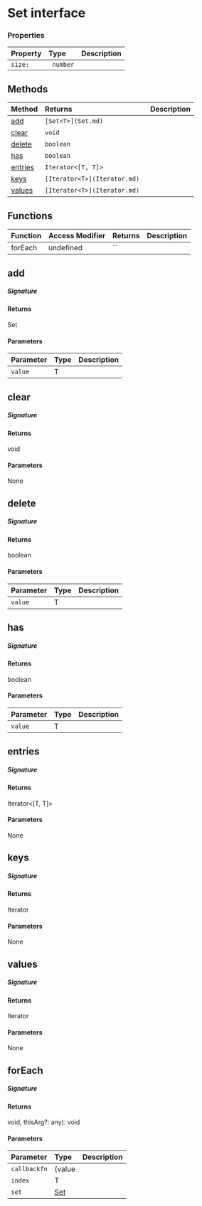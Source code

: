 # Set<T> interface





### Properties

| Property	   | Type	| Description|
|:-------------|:-------|:-----------|
|`size:`      |` number` |  |




## Methods

| Method	   |  Returns	| Description|
|:-------------|:-------|:-----------|
|[add](#add)      | `[Set<T>](Set.md) `|  |
|[clear](#clear)      | `void `|  |
|[delete](#delete)      | `boolean `|  |
|[has](#has)      | `boolean `|  |
|[entries](#entries)      | `Iterator<[T, T]> `|  |
|[keys](#keys)      | `[Iterator<T>](Iterator.md) `|  |
|[values](#values)      | `[Iterator<T>](Iterator.md) `|  |



## Functions

| Function	   | Access Modifier | Returns	| Description|
|:-------------|:----|:-------|:-----------|
|forEach      | undefined | `` |  |


## add



##### Signature

#### Returns
Set<T>

#### Parameters


| Parameter	   | Type    | Description |
|:-------------|:---------------|:------------|
| `value`    | T |  |


## clear



##### Signature

#### Returns
void

#### Parameters
None


## delete



##### Signature

#### Returns
boolean

#### Parameters


| Parameter	   | Type    | Description |
|:-------------|:---------------|:------------|
| `value`    | T |  |


## has



##### Signature

#### Returns
boolean

#### Parameters


| Parameter	   | Type    | Description |
|:-------------|:---------------|:------------|
| `value`    | T |  |


## entries



##### Signature

#### Returns
Iterator<[T, T]>

#### Parameters
None


## keys



##### Signature

#### Returns
Iterator<T>

#### Parameters
None


## values



##### Signature

#### Returns
Iterator<T>

#### Parameters
None


## forEach



##### Signature

#### Returns
void, thisArg?: any): void

#### Parameters


| Parameter	   | Type    | Description |
|:-------------|:---------------|:------------|
| `callbackfn`    | (value |  |
| `index`    | T |  |
| `set`    | [Set<T>](Set.md) |  |

